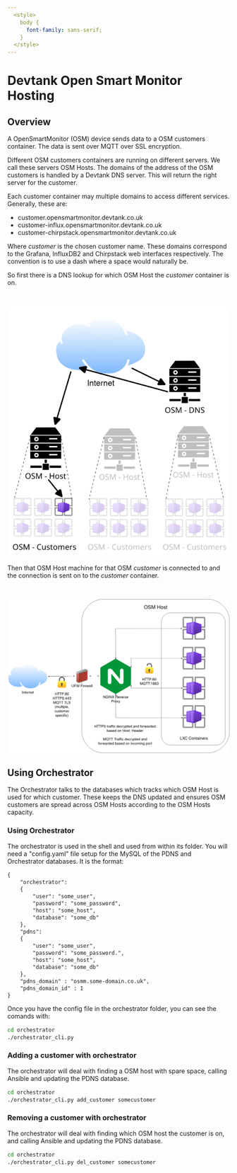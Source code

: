 ```yaml
---
  <style>
    body {
      font-family: sans-serif;
    }
  </style>
---
```

# Devtank Open Smart Monitor Hosting

## Overview

A OpenSmartMonitor (OSM) device sends data to a OSM customers container. The data is sent over MQTT over SSL encryption.

Different OSM customers containers are running on different servers. We call these servers OSM Hosts.
The domains of the address of the OSM customers is handled by a Devtank DNS server.
This will return the right server for the customer.

Each customer container may multiple domains to access different services.
Generally, these are:

- customer.opensmartmonitor.devtank.co.uk
- customer-influx.opensmartmonitor.devtank.co.uk
- customer-chirpstack.opensmartmonitor.devtank.co.uk

Where *customer* is the chosen customer name.
These domains correspond to the Grafana, InfluxDB2 and Chirpstack web interfaces respectively.
The convention is to use a dash where a space would naturally be.

So first there is a DNS lookup for which OSM Host the *customer* container is on.

<br><p align="center"><img src="dns.png" width="640"/></p>

Then that OSM Host machine for that OSM *customer* is connected to and the connection is sent on to the *customer* container.

<br><p align="center"><img src="osm-architecture.png" width="750"/></p>


## Using Orchestrator

The Orchestrator talks to the databases which tracks which OSM Host is used for which customer. These keeps the DNS updated and ensures OSM customers are spread across OSM Hosts according to the OSM Hosts capacity.

### Using Orchestrator

The orchestrator is used in the shell and used from within its folder.
You will need a "config.yaml" file setup for the MySQL of the PDNS and Orchestrator databases.
It is the format:

    {
        "orchestrator":
        {
            "user": "some_user",
            "password": "some_password",
            "host": "some_host",
            "database": "some_db"
        },
        "pdns":
        {
            "user": "some_user",
            "password": "some_password.",
            "host": "some_host",
            "database": "some_db"
        },
        "pdns_domain" : "osmm.some-domain.co.uk",
        "pdns_domain_id" : 1
    }

Once you have the config file in the orchestrator folder, you can see the comands with:

```sh
cd orchestrator
./orchestrator_cli.py
```

### Adding a customer with orchestrator

The orchestrator will deal with finding a OSM host with spare space, calling Ansible and updating the PDNS database.

```sh
cd orchestrator
./orchestrator_cli.py add_customer somecustomer
```

### Removing a customer with orchestrator

The orchestrator will deal with finding which OSM host the customer is on, and calling Ansible and updating the PDNS database.
```sh
cd orchestrator
./orchestrator_cli.py del_customer somecustomer
```
